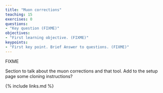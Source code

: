 ```yaml
---
title: "Muon corrections"
teaching: 15
exercises: 0
questions:
- "Key question (FIXME)"
objectives:
- "First learning objective. (FIXME)"
keypoints:
- "First key point. Brief Answer to questions. (FIXME)"
---
```

FIXME

Section to talk about the muon corrections and that tool. Add to the setup page some cloning instructions?

{% include links.md %}

